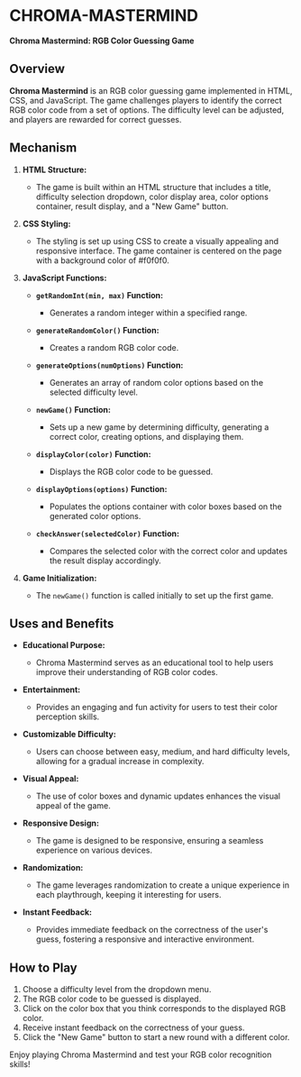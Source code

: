 # CHROMA-MASTERMIND
**Chroma Mastermind: RGB Color Guessing Game**

## Overview

**Chroma Mastermind** is an RGB color guessing game implemented in HTML, CSS, and JavaScript. The game challenges players to identify the correct RGB color code from a set of options. The difficulty level can be adjusted, and players are rewarded for correct guesses.

## Mechanism

1. **HTML Structure:**
   - The game is built within an HTML structure that includes a title, difficulty selection dropdown, color display area, color options container, result display, and a "New Game" button.

2. **CSS Styling:**
   - The styling is set up using CSS to create a visually appealing and responsive interface. The game container is centered on the page with a background color of #f0f0f0.

3. **JavaScript Functions:**

   - **`getRandomInt(min, max)` Function:**
     - Generates a random integer within a specified range.

   - **`generateRandomColor()` Function:**
     - Creates a random RGB color code.

   - **`generateOptions(numOptions)` Function:**
     - Generates an array of random color options based on the selected difficulty level.

   - **`newGame()` Function:**
     - Sets up a new game by determining difficulty, generating a correct color, creating options, and displaying them.

   - **`displayColor(color)` Function:**
     - Displays the RGB color code to be guessed.

   - **`displayOptions(options)` Function:**
     - Populates the options container with color boxes based on the generated color options.

   - **`checkAnswer(selectedColor)` Function:**
     - Compares the selected color with the correct color and updates the result display accordingly.

4. **Game Initialization:**
   - The `newGame()` function is called initially to set up the first game.

## Uses and Benefits

- **Educational Purpose:**
  - Chroma Mastermind serves as an educational tool to help users improve their understanding of RGB color codes.

- **Entertainment:**
  - Provides an engaging and fun activity for users to test their color perception skills.

- **Customizable Difficulty:**
  - Users can choose between easy, medium, and hard difficulty levels, allowing for a gradual increase in complexity.

- **Visual Appeal:**
  - The use of color boxes and dynamic updates enhances the visual appeal of the game.

- **Responsive Design:**
  - The game is designed to be responsive, ensuring a seamless experience on various devices.

- **Randomization:**
  - The game leverages randomization to create a unique experience in each playthrough, keeping it interesting for users.

- **Instant Feedback:**
  - Provides immediate feedback on the correctness of the user's guess, fostering a responsive and interactive environment.

## How to Play

1. Choose a difficulty level from the dropdown menu.
2. The RGB color code to be guessed is displayed.
3. Click on the color box that you think corresponds to the displayed RGB color.
4. Receive instant feedback on the correctness of your guess.
5. Click the "New Game" button to start a new round with a different color.

Enjoy playing Chroma Mastermind and test your RGB color recognition skills!
